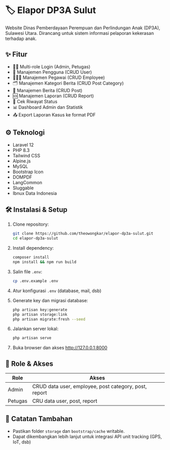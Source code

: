 # 🏷️ Elapor DP3A Sulut

Website Dinas Pemberdayaan Perempuan dan Perlindungan Anak (DP3A), Sulawesi Utara. Dirancang untuk sistem informasi pelaporan kekerasan terhadap anak.

## ✨ Fitur

-   🧑‍💼 Multi-role Login (Admin, Petugas)
-   👤 Manajemen Pengguna (CRUD User)
-   🧑🏻‍💼 Manajemen Pegawai (CRUD Employee)
-   🗂️ Manajemen Kategori Berita (CRUD Post Category)
-   📰 Manajemen Berita (CRUD Post)
-   🆘 Manajemen Laporan (CRUD Report)
-   📜 Cek Riwayat Status
-   📊 Dashboard Admin dan Statistik
-   📤 Export Laporan Kasus ke format PDF

## ⚙️ Teknologi

-   Laravel 12
-   PHP 8.3
-   Tailwind CSS
-   Alpine.js
-   MySQL
-   Bootstrap Icon
-   DOMPDF
-   LangCommon
-   Sluggable
-   Ibnux Data Indonesia

## 🛠️ Instalasi & Setup

1. Clone repository:

    ```bash
    git clone https://github.com/theowongkar/elapor-dp3a-sulut.git
    cd elapor-dp3a-sulut
    ```

2. Install dependency:

    ```bash
    composer install
    npm install && npm run build
    ```

3. Salin file `.env`:

    ```bash
    cp .env.example .env
    ```

4. Atur konfigurasi `.env` (database, mail, dsb)

5. Generate key dan migrasi database:

    ```bash
    php artisan key:generate
    php artisan storage:link
    php artisan migrate:fresh --seed
    ```

6. Jalankan server lokal:

    ```bash
    php artisan serve
    ```

7. Buka browser dan akses http://127.0.0.1:8000

## 👥 Role & Akses

| Role    | Akses                                                 |
| ------- | ----------------------------------------------------- |
| Admin   | CRUD data user, employee, post category, post, report |
| Petugas | CRU data user, post, report                           |

## 📎 Catatan Tambahan

-   Pastikan folder `storage` dan `bootstrap/cache` writable.
-   Dapat dikembangkan lebih lanjut untuk integrasi API unit tracking (GPS, IoT, dsb)
